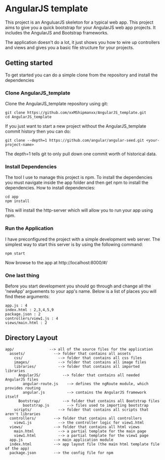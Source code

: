 # AngularJS template
This project is an AnguluarJS skeleton for a typical web app. This project aims to give you a quick bootstrap for your AngularJS web app projects. It includes the AngularJS and Bootstrap frameworks.

The application doesn't do a lot, it just shows you how to wire up controllers and views and gives you a basic file structure for your projects.


## Getting started
To get started you can do a simple clone from the repository and install the dependencies

### Clone AngularJS_template
Clone the AngularJS_template repository using git:
```
git clone https://github.com/xxMShipmanxx/AngularJS_template.git
cd AngularJS_template
```

If you just want to start a new project without the AngularJS_template commit history then you can do:
```
git clone --depth=1 https://github.com/angular/angular-seed.git <your-project-name>
```
The depth=1 tells git to only pull down one commit worth of historical data.

### Install Dependencies
The tool I use to manage this project is npm. To install the dependencies you must navigate inside the app folder and then get npm to install the dependencies. How to install dependencies:
```
cd app
npm install
```
This will install the http-server which will allow you to run your app using npm.

### Run the Application
I have preconfigured the project with a simple development web server. The simplest way to start this server is by using the following command:
```
npm start
```
Now browse to the app at http://localhost:8000/#/

### One last thing
Before you start development you should go through and change all the 'newApp' arguements to your app's name. Below is a list of places you will find these arguments:
```
app.js : 4
index.html : 2,3,4,5,9
package.json : 2
controllers/view1.js : 4
views/main.html : 2
```


## Directory Layout
```
app/                --> all of the source files for the application
  assets/             --> folder that contains all assets
    css/                --> folder that contains all css files
    images/             --> folder that contains all image files
    libraries/          --> folder that contains all imported libraries
      AngularJS/          --> folder that contains all needed AngularJS files
        angular-route.js    --> defines the ngRoute module, which provides routing
        angular.js          --> contains the AngularJS framework itself
      Bootstrap/          --> folder that contains all Bootstrap files
        bootstrap.js        --> files used to importing bootstrap
    scripts/            --> folder that contains all scripts that aren't libraries
  controllers/        --> folder that contains all controllers
    view1.js            --> the controller logic for view1.html
  views/              --> folder that contains all html views
    main.html           --> a partial template for the main page
    view1.html          --> a partial template for the view1 page
  app.js              --> main application module
  index.html          --> app layout file (the main html template file of the app)
  package.json        --> the config file for npm
```

